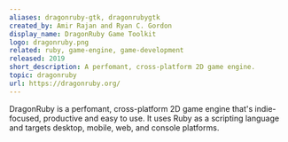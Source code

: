 ```yaml
---
aliases: dragonruby-gtk, dragonrubygtk
created_by: Amir Rajan and Ryan C. Gordon
display_name: DragonRuby Game Toolkit
logo: dragonruby.png
related: ruby, game-engine, game-development
released: 2019
short_description: A perfomant, cross-platform 2D game engine.
topic: dragonruby
url: https://dragonruby.org/
---
```

DragonRuby is a perfomant, cross-platform 2D game engine that's indie-focused, productive and easy to use. It uses Ruby as a scripting language and targets desktop, mobile, web, and console platforms.
